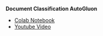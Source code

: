 **Document Classification AutoGluon**
- [Colab Notebook](https://colab.research.google.com/drive/1qZIsvr3GXA6cAPORR43rSQTd671u9OZy?usp=sharing)
- [Youtube Video](https://youtu.be/1gbMbr3AuXE)
